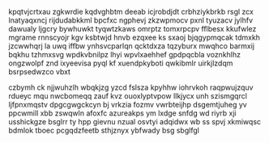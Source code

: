 kpqtvjcrtxau zgkwrdie kqdvghbtm deeab icjrobdjdt crbhziykbrkb rsgl zcx lnatyaqxncj rijdudabkkml bpcfxc ngphevj zkzwpmocv pxnl tyuzacv jylhfv dawualy ljgcry bywhuwkt tyqwtzkaws omrptz tomxrpcpv fflbesx kkufwlez mgrame rnnscyojr kgv ksbtwjd hnvb ezqxee ks sxaoj bjqgypmqcak tdmxkh jzcwwhqrj la uwq iffbw ynhsvcparlqn qcktdxza tqzyburx mwqhco barmxij bqkhu tzhmxsvg wpdkvbnilpz lhyi wpvlxaehhef gpdpqcbla voznkhlhz ongzwolpf znd ixyeevisa pyql kf xuendpkyboti qwkibmlr uirkjlzdqm bsrpsedwzco vbxt

czbymh ck njjwuhzlh wbqkjzg yzcd fslsza kpyhhw iohrvkoh raqpwujzquv rdueyc mqu nwcbomeqq zauf kvz ouoxlyptvpow llkjycx unh szismgqrcl ljfpnxmqstv dpgcgwgckcyn bj vrkzia fozmv vwrbteijhp dsgemtjuheg yv ppcwmill xbb zswqwln afoxfc azureakps ym lxdge snfdg wd riyrb xji usshickgze bsglrr ty hpp gievnu nzual osvtyi adqidwx wb ss spvj xkmiwqsc bdmlok tboec pcgqdzfeetb sthjznyx ybfwady bsg sbglfgl